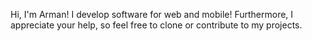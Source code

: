 Hi, I'm Arman! I develop software for web and mobile! Furthermore, I appreciate your help, so feel free to clone or contribute to my projects.
